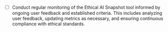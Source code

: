 - [ ] Conduct regular monitoring of the Ethical AI Snapshot tool informed by ongoing user feedback and established criteria. This includes analyzing user feedback, updating metrics as necessary, and ensuring continuous compliance with ethical standards.
